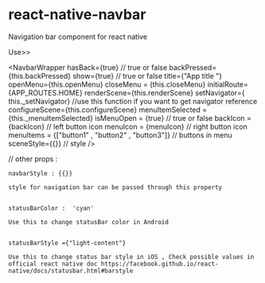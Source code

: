 # react-native-navbar
Navigation bar component for react native




Use>>

   <NavbarWrapper
      hasBack={true}   // true or false
      backPressed={this.backPressed}
      show={true}   //  true or false
      title={"App title "}
      openMenu={this.openMenu}
      closeMenu = {this.closeMenu}
      initialRoute={APP_ROUTES.HOME}
      renderScene={this.renderScene}
      setNavigator={ this._setNavigator} //use this function if you want to get navigator reference
      configureScene={this.configureScene}
      menuItemSelected = {this._menuItemSelected}
      isMenuOpen = {true} // true or false
      backIcon = {backIcon}  // left button icon
      menuIcon = {menuIcon}  // right button icon
      menuItems = {["button1" , "button2" , "button3"]}  // buttons in menu
      sceneStyle={{}}  // style
    />



// other props :

    navbarStyle : {{}}

    style for navigation bar can be passed through this property


    statusBarColor :  'cyan'

    Use this to change statusBar color in Android


    statusBarStyle ={"light-content"}

    Use this to change status bar style in iOS , Check possible values in official react native doc https://facebook.github.io/react-native/docs/statusbar.html#barstyle

